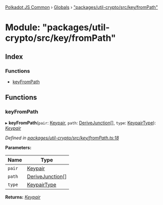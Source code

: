 [Polkadot JS Common](../README.md) › [Globals](../globals.md) › ["packages/util-crypto/src/key/fromPath"](_packages_util_crypto_src_key_frompath_.md)

# Module: "packages/util-crypto/src/key/fromPath"

## Index

### Functions

* [keyFromPath](_packages_util_crypto_src_key_frompath_.md#keyfrompath)

## Functions

###  keyFromPath

▸ **keyFromPath**(`pair`: [Keypair](../interfaces/_packages_util_crypto_src_types_.keypair.md), `path`: [DeriveJunction](../classes/_packages_util_crypto_src_key_derivejunction_.derivejunction.md)[], `type`: [KeypairType](_packages_util_crypto_src_types_.md#keypairtype)): *[Keypair](../interfaces/_packages_util_crypto_src_types_.keypair.md)*

*Defined in [packages/util-crypto/src/key/fromPath.ts:18](https://github.com/polkadot-js/common/blob/45c2afae/packages/util-crypto/src/key/fromPath.ts#L18)*

**Parameters:**

Name | Type |
------ | ------ |
`pair` | [Keypair](../interfaces/_packages_util_crypto_src_types_.keypair.md) |
`path` | [DeriveJunction](../classes/_packages_util_crypto_src_key_derivejunction_.derivejunction.md)[] |
`type` | [KeypairType](_packages_util_crypto_src_types_.md#keypairtype) |

**Returns:** *[Keypair](../interfaces/_packages_util_crypto_src_types_.keypair.md)*
